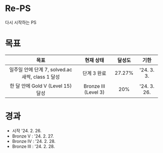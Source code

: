 # Re-PS

다시 시작하는 PS

# 목표

|                       목표                       |      현재 상태       | 달성도 |    기한     |
| :----------------------------------------------: | :------------------: | :----: | :---------: |
| 일주일 안에 단계 7, solved.ac 새싹, class 1 달성 |     단계 3 완료      | 27.27% | '24. 3. 3.  |
|        한 달 안에 Gold V (Level 15) 달성         | Bronze III (Level 3) |  20%   | '24. 3. 26. |

# 경과

- 시작 '24. 2. 26.
- Bronze V : '24. 2. 27.
- Bronze IV : '24. 2. 28.
- Bronze III : '24. 2. 28.
